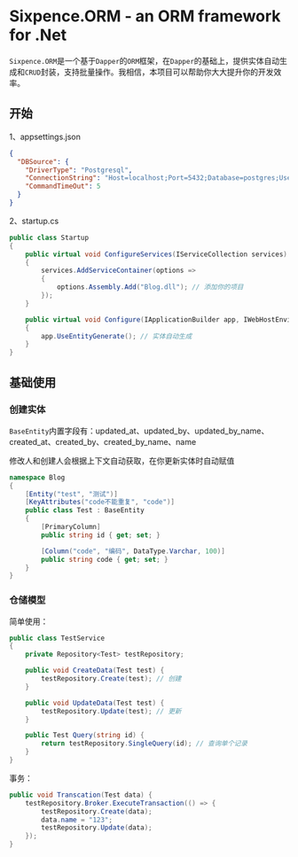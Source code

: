 # Sixpence.ORM - an ORM framework for .Net

`Sixpence.ORM`是一个基于`Dapper`的`ORM`框架，在`Dapper`的基础上，提供实体自动生成和`CRUD`封装，支持批量操作。我相信，本项目可以帮助你大大提升你的开发效率。

## 开始

1、appsettings.json

```json
{
  "DBSource": {
    "DriverType": "Postgresql",
    "ConnectionString": "Host=localhost;Port=5432;Database=postgres;Username=postgres;Password=123123;",
    "CommandTimeOut": 5
  }
}
```

2、startup.cs

```csharp
public class Startup
{
    public virtual void ConfigureServices(IServiceCollection services)
    {
        services.AddServiceContainer(options =>
        {
            options.Assembly.Add("Blog.dll"); // 添加你的项目
        });
    }

    public virtual void Configure(IApplicationBuilder app, IWebHostEnvironment env, IHttpContextAccessor accessor)
    {
        app.UseEntityGenerate(); // 实体自动生成
    }
}
```

## 基础使用

### 创建实体

`BaseEntity`内置字段有：updated_at、updated_by、updated_by_name、created_at、created_by、created_by_name、name

修改人和创建人会根据上下文自动获取，在你更新实体时自动赋值

```csharp
namespace Blog
{
    [Entity("test", "测试")]
    [KeyAttributes("code不能重复", "code")]
    public class Test : BaseEntity
    {
        [PrimaryColumn]
        public string id { get; set; }

        [Column("code", "编码", DataType.Varchar, 100)]
        public string code { get; set; }
    }
}
```

### 仓储模型

简单使用：

```csharp
public class TestService
{
    private Repository<Test> testRepository;

    public void CreateData(Test test) {
        testRepository.Create(test); // 创建
    }

    public void UpdateData(Test test) {
        testRepository.Update(test); // 更新
    }

    public Test Query(string id) {
        return testRepository.SingleQuery(id); // 查询单个记录
    }
}
```

事务：

```csharp
public void Transcation(Test data) {
    testRepository.Broker.ExecuteTransaction(() => {
        testRepository.Create(data);
        data.name = "123";
        testRepository.Update(data);
    });
}
```

